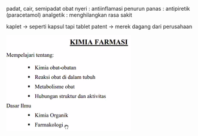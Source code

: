 padat, cair, semipadat
obat nyeri : antiinflamasi
penurun panas : antipiretik (paracetamol)
analgetik : menghilangkan rasa sakit

kaplet -> seperti kapsul tapi tablet
patent -> merek dagang dari perusahaan

![c9c0a1257814429f9339ed222e09b3c8.png](../../../../_resources/c9c0a1257814429f9339ed222e09b3c8.png)

